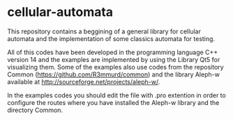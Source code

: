 # cellular-automata

This repository contains a beggining of a general library for cellular automata
and the implementation of some classics automata for testing.

All of this codes have been developed in the programming language C++
version 14 and the examples are implemented by using the Library Qt5 for
visualizing them. Some of the examples also use codes from the repository
Common (https://github.com/R3mmurd/common) and the library Aleph-w available
at http://sourceforge.net/projects/aleph-w/.

In the examples codes you should edit the file with .pro extention in order to
configure the routes where you have installed the Aleph-w library and the
directory Common.